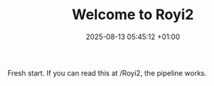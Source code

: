 ﻿---
layout: post
title: "Welcome to Royi2"
date: 2025-08-13 05:45:12 +01:00
categories: [meta]
---
Fresh start. If you can read this at /Royi2, the pipeline works.
